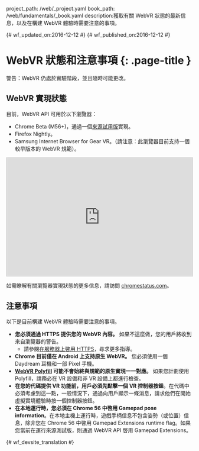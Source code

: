 project_path: /web/_project.yaml
book_path: /web/fundamentals/_book.yaml
description:獲取有關 WebVR 狀態的最新信息，以及在構建 WebVR 體驗時需要注意的事項。

{# wf_updated_on:2016-12-12 #}
{# wf_published_on:2016-12-12 #}

# WebVR 狀態和注意事項 {: .page-title }

警告：WebVR 仍處於實驗階段，並且隨時可能更改。

## WebVR 實現狀態

目前，WebVR API 可用於以下瀏覽器：

* Chrome Beta (M56+)，通過一個[來源試用版](https://github.com/jpchase/OriginTrials/blob/gh-pages/developer-guide.md)實現。
* Firefox Nightly。
* Samsung Internet Browser for Gear VR。（請注意：此瀏覽器目前支持一個較早版本的 WebVR 規範）。

<iframe width="100%" height="320" src="https://www.chromestatus.com/feature/4532810371039232?embed" style="border: 1px solid #CCC" allowfullscreen>
</iframe>

如需瞭解有關瀏覽器實現狀態的更多信息，請訪問 [chromestatus.com](https://www.chromestatus.com/features/4532810371039232?embed)。

## 注意事項

以下是目前構建 WebVR 體驗時需要注意的事項。

* **您必須通過 HTTPS 提供您的 WebVR 內容。** 如果不這麼做，您的用戶將收到來自瀏覽器的警告。
    * 請參閱[在服務器上啓用 HTTPS](/web/fundamentals/security/encrypt-in-transit/enable-https)，尋求更多指導。
* **Chrome 目前僅在 Android 上支持原生 WebVR。** 您必須使用一個 Daydream 耳機和一部 Pixel 手機。
* **[WebVR Polyfill](https://github.com/googlevr/webvr-polyfill) 可能不會始終與規範的原生實現一一對應。** 如果您計劃使用 Polyfill，請務必在 VR 設備和非 VR 設備上都進行檢查。
* **在您的代碼提供 VR 功能前，用戶必須先點擊一個 VR 控制器按鈕**。在代碼中必須考慮到這一點，一般情況下，通過向用戶顯示一條消息，請求他們在開始虛擬實境體驗時按一個控制器按鈕。
* **在本地運行時，您必須在 Chrome 56 中啓用 Gamepad pose information**。在本地主機上運行時，遊戲手柄信息不包含姿勢（或位置）信息，除非您在 Chrome 56 中啓用 Gamepad Extensions runtime flag。如果您當前在運行來源測試版，則通過 WebVR API 啓用 Gamepad Extensions。


{# wf_devsite_translation #}
